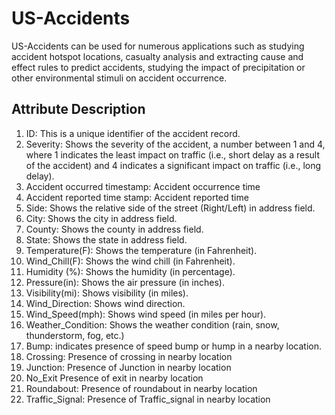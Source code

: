 # US-Accidents
US-Accidents can be used for numerous applications such as studying accident hotspot locations, casualty analysis and extracting cause and effect rules to predict accidents, studying the impact of precipitation or other environmental stimuli on accident occurrence.

##	Attribute	Description
1) ID: This is a unique identifier of the accident record.
2) Severity:	Shows the severity of the accident, a number between 1 and 4, where 1 indicates the least impact on traffic (i.e., short delay as a result of the accident) and 4 indicates a significant impact on traffic (i.e., long delay).
3)	Accident occurred timestamp:	Accident occurrence time
4)	Accident reported time stamp:	Accident reported time
5)	Side: Shows the relative side of the street (Right/Left) in address field.
6)	City: Shows the city in address field.
7)	County: Shows the county in address field.
8)	State:	Shows the state in address field.
9)	Temperature(F):	Shows the temperature (in Fahrenheit).
10)	Wind_Chill(F):	Shows the wind chill (in Fahrenheit).
11)	Humidity (%):	Shows the humidity (in percentage).
12)	Pressure(in):	Shows the air pressure (in inches).
13)	Visibility(mi):	Shows visibility (in miles).
14)	Wind_Direction:	Shows wind direction.
15)	Wind_Speed(mph):	Shows wind speed (in miles per hour).
16)	Weather_Condition:	Shows the weather condition (rain, snow, thunderstorm, fog, etc.)
17)	Bump:	indicates presence of speed bump or hump in a nearby location.
18)	Crossing:	Presence of crossing in nearby location
19)	Junction:	Presence of Junction in nearby location
20)	No_Exit	Presence of exit in nearby location
21)	Roundabout: Presence of roundabout in nearby location
22)	Traffic_Signal:	Presence of Traffic_signal in nearby location
